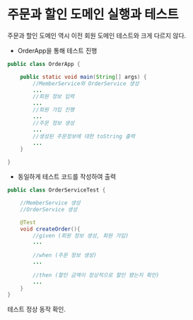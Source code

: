 # 주문과 할인 도메인 실행과 테스트

주문과 할인 도메인 역시 이전 회원 도메인 테스트와 크게 다르지 않다.

* OrderApp을 통해 테스트 진행
```java
public class OrderApp {

    public static void main(String[] args) {
        //MemberService와 OrderService 생성
        ...
        //회원 정보 입력
        ...
        //회원 가입 진행
        ...
        //주문 정보 생성
        ...
        //생성된 주문정보에 대한 toString 출력
        ...
    }

}

```
* 동일하게 테스트 코드를 작성하여 출력
```java
public class OrderServiceTest {

    //MemberService 생성
    //OrderService 생성

    @Test
    void createOrder(){
        //given (회원 정보 생성, 회원 가입)
        ...
        
        //when (주문 정보 생성)
        ...
        
        //then (할인 금액이 정상적으로 할인 됐는지 확인)
        ...
    }
}

```
테스트 정상 동작 확인.
